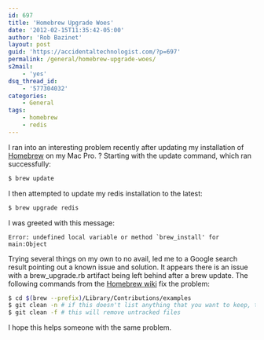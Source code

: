 ```yaml
---
id: 697
title: 'Homebrew Upgrade Woes'
date: '2012-02-15T11:35:42-05:00'
author: 'Rob Bazinet'
layout: post
guid: 'https://accidentaltechnologist.com/?p=697'
permalink: /general/homebrew-upgrade-woes/
s2mail:
    - 'yes'
dsq_thread_id:
    - '577304032'
categories:
    - General
tags:
    - homebrew
    - redis
---
```


I ran into an interesting problem recently after updating my installation of [Homebrew](https://mxcl.github.com/homebrew/) on my Mac Pro. ? Starting with the update command, which ran successfully:

```bash
$ brew update
```

I then attempted to update my redis installation to the latest:

```bash
$ brew upgrade redis
```

I was greeted with this message:

```
Error: undefined local variable or method `brew_install' for main:Object
```

Trying several things on my own to no avail, led me to a Google search result pointing out a known issue and solution. It appears there is an issue with a brew_upgrade.rb artifact being left behind after a brew update. The following commands from the [Homebrew wiki](https://github.com/mxcl/homebrew/wiki/Common-Issues) fix the problem:

```bash
$ cd $(brew --prefix)/Library/Contributions/examples
$ git clean -n # if this doesn't list anything that you want to keep, then
$ git clean -f # this will remove untracked files
```

I hope this helps someone with the same problem.